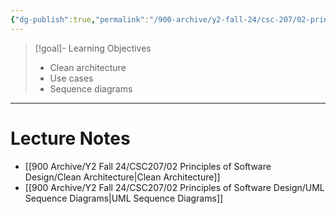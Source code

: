 ```yaml
---
{"dg-publish":true,"permalink":"/900-archive/y2-fall-24/csc-207/02-principles-of-software-design/week-6-clean-architecture/","tags":["cs","lecture","note","university"],"created":"2024-10-10T16:55:53.383-07:00","updated":"2024-10-30T17:51:50.019-07:00"}
---
```



> [!goal]- Learning Objectives
> - Clean architecture
> - Use cases
> - Sequence diagrams

---

# Lecture Notes

- [[900 Archive/Y2 Fall 24/CSC207/02 Principles of Software Design/Clean Architecture\|Clean Architecture]]
- [[900 Archive/Y2 Fall 24/CSC207/02 Principles of Software Design/UML Sequence Diagrams\|UML Sequence Diagrams]]
